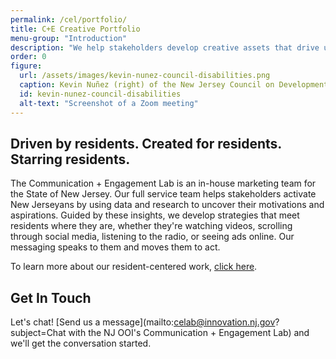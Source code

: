 ```yaml
---
permalink: /cel/portfolio/
title: C+E Creative Portfolio
menu-group: "Introduction"
description: "We help stakeholders develop creative assets that drive uptake of State programs and services."
order: 0
figure:
  url: /assets/images/kevin-nunez-council-disabilities.png
  caption: Kevin Nuñez (right) of the New Jersey Council on Developmental Disabilities speaks via Zoom at the launch of the Disability Information Hub last year.
  id: kevin-nunez-council-disabilities
  alt-text: "Screenshot of a Zoom meeting"
---
```


## Driven by residents. Created for residents. Starring residents.

The Communication \+ Engagement Lab is an in-house marketing team for the State of New Jersey. Our full service team helps stakeholders activate New Jerseyans by using data and research to uncover their motivations and aspirations. Guided by these insights, we develop strategies that meet residents where they are, whether they're watching videos, scrolling through social media, listening to the radio, or seeing ads online. Our messaging speaks to them and moves them to act.

To learn more about our resident-centered work, [click here](/projects/communication-engagement-lab).

## Get In Touch

Let's chat! [Send us a message](mailto:celab@innovation.nj.gov?subject=Chat with the NJ OOI's Communication + Engagement Lab) and we'll get the conversation started.
